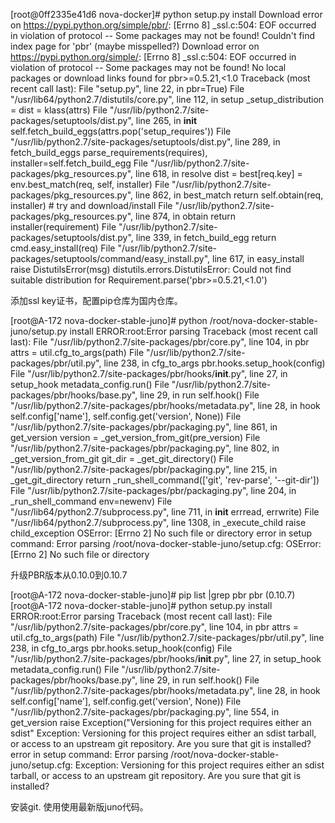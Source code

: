 [root@0ff2335e41d6 nova-docker]# python setup.py install
Download error on https://pypi.python.org/simple/pbr/: [Errno 8] _ssl.c:504: EOF occurred in violation of protocol -- Some packages may not be found!
Couldn't find index page for 'pbr' (maybe misspelled?)
Download error on https://pypi.python.org/simple/: [Errno 8] _ssl.c:504: EOF occurred in violation of protocol -- Some packages may not be found!
No local packages or download links found for pbr>=0.5.21,<1.0
Traceback (most recent call last):
  File "setup.py", line 22, in <module>
    pbr=True)
  File "/usr/lib64/python2.7/distutils/core.py", line 112, in setup
    _setup_distribution = dist = klass(attrs)
  File "/usr/lib/python2.7/site-packages/setuptools/dist.py", line 265, in __init__
    self.fetch_build_eggs(attrs.pop('setup_requires'))
  File "/usr/lib/python2.7/site-packages/setuptools/dist.py", line 289, in fetch_build_eggs
    parse_requirements(requires), installer=self.fetch_build_egg
  File "/usr/lib/python2.7/site-packages/pkg_resources.py", line 618, in resolve
    dist = best[req.key] = env.best_match(req, self, installer)
  File "/usr/lib/python2.7/site-packages/pkg_resources.py", line 862, in best_match
    return self.obtain(req, installer) # try and download/install
  File "/usr/lib/python2.7/site-packages/pkg_resources.py", line 874, in obtain
    return installer(requirement)
  File "/usr/lib/python2.7/site-packages/setuptools/dist.py", line 339, in fetch_build_egg
    return cmd.easy_install(req)
  File "/usr/lib/python2.7/site-packages/setuptools/command/easy_install.py", line 617, in easy_install
    raise DistutilsError(msg)
distutils.errors.DistutilsError: Could not find suitable distribution for Requirement.parse('pbr>=0.5.21,<1.0')


添加ssl key证书，配置pip仓库为国内仓库。


[root@A-172 nova-docker-stable-juno]# python /root/nova-docker-stable-juno/setup.py  install
ERROR:root:Error parsing
Traceback (most recent call last):
  File "/usr/lib/python2.7/site-packages/pbr/core.py", line 104, in pbr
    attrs = util.cfg_to_args(path)
  File "/usr/lib/python2.7/site-packages/pbr/util.py", line 238, in cfg_to_args
    pbr.hooks.setup_hook(config)
  File "/usr/lib/python2.7/site-packages/pbr/hooks/__init__.py", line 27, in setup_hook
    metadata_config.run()
  File "/usr/lib/python2.7/site-packages/pbr/hooks/base.py", line 29, in run
    self.hook()
  File "/usr/lib/python2.7/site-packages/pbr/hooks/metadata.py", line 28, in hook
    self.config['name'], self.config.get('version', None))
  File "/usr/lib/python2.7/site-packages/pbr/packaging.py", line 861, in get_version
    version = _get_version_from_git(pre_version)
  File "/usr/lib/python2.7/site-packages/pbr/packaging.py", line 802, in _get_version_from_git
    git_dir = _get_git_directory()
  File "/usr/lib/python2.7/site-packages/pbr/packaging.py", line 215, in _get_git_directory
    return _run_shell_command(['git', 'rev-parse', '--git-dir'])
  File "/usr/lib/python2.7/site-packages/pbr/packaging.py", line 204, in _run_shell_command
    env=newenv)
  File "/usr/lib64/python2.7/subprocess.py", line 711, in __init__
    errread, errwrite)
  File "/usr/lib64/python2.7/subprocess.py", line 1308, in _execute_child
    raise child_exception
OSError: [Errno 2] No such file or directory
error in setup command: Error parsing /root/nova-docker-stable-juno/setup.cfg: OSError: [Errno 2] No such file or directory


升级PBR版本从0.10.0到0.10.7


[root@A-172 nova-docker-stable-juno]# pip list |grep pbr
pbr (0.10.7)
[root@A-172 nova-docker-stable-juno]# python setup.py  install
ERROR:root:Error parsing
Traceback (most recent call last):
  File "/usr/lib/python2.7/site-packages/pbr/core.py", line 104, in pbr
    attrs = util.cfg_to_args(path)
  File "/usr/lib/python2.7/site-packages/pbr/util.py", line 238, in cfg_to_args
    pbr.hooks.setup_hook(config)
  File "/usr/lib/python2.7/site-packages/pbr/hooks/__init__.py", line 27, in setup_hook
    metadata_config.run()
  File "/usr/lib/python2.7/site-packages/pbr/hooks/base.py", line 29, in run
    self.hook()
  File "/usr/lib/python2.7/site-packages/pbr/hooks/metadata.py", line 28, in hook
    self.config['name'], self.config.get('version', None))
  File "/usr/lib/python2.7/site-packages/pbr/packaging.py", line 554, in get_version
    raise Exception("Versioning for this project requires either an sdist"
Exception: Versioning for this project requires either an sdist tarball, or access to an upstream git repository. Are you sure that git is installed?
error in setup command: Error parsing /root/nova-docker-stable-juno/setup.cfg: Exception: Versioning for this project requires either an sdist tarball, or access to an upstream git repository. Are you sure that git is installed?

安装git.
使用使用最新版juno代码。
